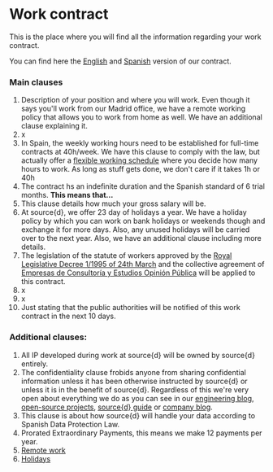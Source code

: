 # Work contract
This is the place where you will find all the information regarding your work contract.<br>

You can find here the [English](https://drive.google.com/file/d/1LMKOmpTeLQZlEEKK7CkiJW8iC7HC-I0O/view?usp=sharing) and [Spanish](https://drive.google.com/file/d/1bDNPwht2GVnz8p3AfRDDp_mOxLFgetXr/view?usp=sharing)  version of our contract.

### Main clauses
1. Description of your position and where you will work. Even though it says you'll work from our Madrid office, we have a remote working policy that allows you to work from home as well. We have an additional clause explaining it. 
2. x
3. In Spain, the weekly working hours need to be established for full-time contracts at 40h/week. We have this clause to comply with the law, but actually offer a [flexible working schedule](https://github.com/src-d/guide/blob/master/talent/flexible_holidays_working_schedule_remote_work.md) where you decide how many hours to work. As long as stuff gets done, we don't care if it takes 1h or 40h
4. The contract hs an indefinite duration and the Spanish standard of 6 trial months. <b>This means that...</b>
5. This clause details how much your gross salary will be.
6. At source{d}, we offer 23 day of holidays a year. We have a holiday policy by which you can work on bank holidays or weekends though and exchange it for more days. Also, any unused holidays will be carried over to the next year. Also, we have an additional clause including more details.
7. The legislation of the statute of workers approved by the <a href="https://www.boe.es/buscar/doc.php?id=BOE-A-1995-7730">Royal Legislative Decree 1/1995 of 24th March</a> and the collective agreement of <a href="https://www.boe.es/boe/dias/2009/04/04/pdfs/BOE-A-2009-5688.pdf"><k>Empresas de Consultoría y Estudios Opinión Pública</k></a> will be applied to this contract.
8. x
9. x
10. Just stating that the public authorities will be notified of this work contract in the next 10 days.


### Additional clauses:
1. All IP developed during work at source{d} will be owned by source{d} entirely.
2. The confidentiality clause frobids anyone from sharing confidential information unless it has been otherwise instructed by source{d} or unless it is in the benefit of source{d}. Regardless of this we're very open about everything we do as you can see in our <a href="https://blog.sourced.tech/">engineering blog</a>, <a href="https://github.com/src-d">open-source projects</a>, <a href="https://github.com/src-d/tutorial">source{d} guide</a> or <a href="https://medium.com/source-d">company blog</a>.
3. This clause is about how source{d} will handle your data according to Spanish Data Protection Law.
4. Prorated Extraordinary Payments, this means we make 12 payments per year. 
5. [Remote work](https://github.com/src-d/guide/blob/master/talent/flexible_holidays_working_schedule_remote_work.md)
6. [Holidays](https://github.com/src-d/guide/blob/master/talent/flexible_holidays_working_schedule_remote_work.md)

